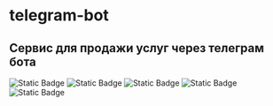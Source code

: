 # telegram-bot
## Сервис для продажи услуг через телеграм бота

![Static Badge](https://img.shields.io/badge/Telegram%20API-Bot%20API%206.9-blue) ![Static Badge](https://img.shields.io/badge/Node.js-18.18.0-rgb(86%2C165%2C69)) ![Static Badge](https://img.shields.io/badge/Javascript-ES6-rgb(255%2C204%2C0)) ![Static Badge](https://img.shields.io/badge/mongodb-6.1.0-rgb(89%2C174%2C86)) ![Static Badge](https://img.shields.io/badge/node%20telegram%20bot%20api-0.61.0-blue?link=https%3A%2F%2Fgithub.com%2Fyagop%2Fnode-telegram-bot-api)





